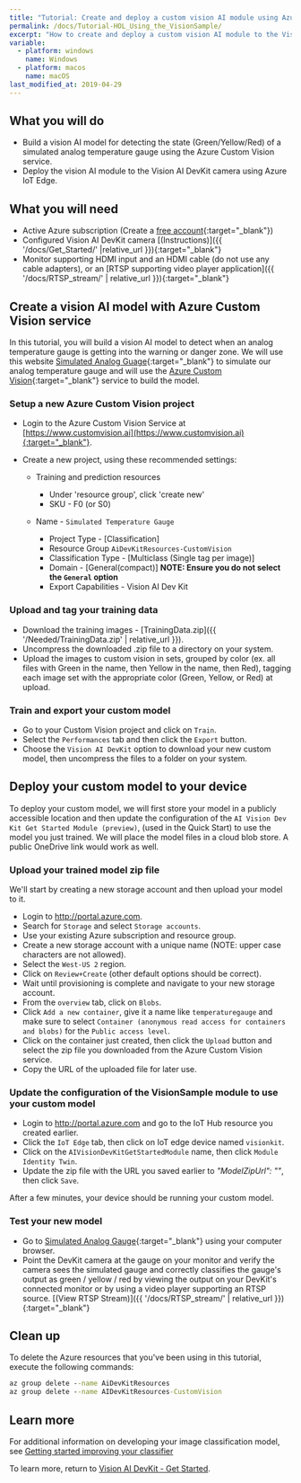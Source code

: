 ```yaml
---
title: "Tutorial: Create and deploy a custom vision AI module using Azure Custom Vision service and Azure IoT Edge"
permalink: /docs/Tutorial-HOL_Using_the_VisionSample/
excerpt: "How to create and deploy a custom vision AI module to the Vision AI DevKit."
variable:
  - platform: windows
    name: Windows
  - platform: macos
    name: macOS
last_modified_at: 2019-04-29
---
```


## What you will do

- Build a vision AI model for detecting the state (Green/Yellow/Red) of a simulated analog temperature gauge using the Azure Custom Vision service.
- Deploy the vision AI module to the Vision AI DevKit camera using Azure IoT Edge.

## What you will need

- Active Azure subscription (Create a [free account](https://azure.microsoft.com/free/?WT.mc_id=A261C142F.){:target="_blank"})
- Configured Vision AI DevKit camera [(Instructions)]({{ '/docs/Get_Started/' |relative_url }}){:target="_blank"}
- Monitor supporting HDMI input and an HDMI cable (do not use any cable adapters), or an [RTSP supporting video player application]({{ '/docs/RTSP_stream/' | relative_url }}){:target="_blank"}

## Create a vision AI model with Azure Custom Vision service

In this tutorial, you will build a vision AI model to detect when an analog temperature gauge is getting into the warning or danger zone. We will use this website [Simulated Analog Guage](https://htmlpreview.github.io/?https://github.com/ebertrams/simulated-gauge/blob/master/SimulatedAnalogGauge.html){:target="_blank"} to simulate our analog temperature gauge and will use the [Azure Custom Vision](https://www.customvision.ai/){:target="_blank"} service to build the model.

### Setup a new Azure Custom Vision project

- Login to the Azure Custom Vision Service at [https://www.customvision.ai](https://www.customvision.ai){:target="_blank"}.

- Create a new project, using these recommended settings:

  - Training and prediction resources
    - Under 'resource group', click 'create new'
    - SKU - F0 (or S0)

  - Name - `Simulated Temperature Gauge`
    - Project Type - [Classification]
    - Resource Group `AiDevKitResources-CustomVision`
    - Classification Type - [Multiclass (Single tag per image)]
    - Domain - [General(compact)]  **NOTE: Ensure you do not select the `General` option**
    - Export Capabilities - Vision AI Dev Kit

### Upload and tag your training data

- Download the training images - [TrainingData.zip]({{ '/Needed/TrainingData.zip' | relative_url }}).
- Uncompress the downloaded .zip file to a directory on your system.
- Upload the images to custom vision in sets, grouped by color (ex. all files with Green in the name, then Yellow in the name, then Red), tagging each image set with the appropriate color (Green, Yellow, or Red) at upload.

### Train and export your custom model

- Go to your Custom Vision project and click on `Train`.
- Select the `Performances` tab and then click the `Export` button.
- Choose the `Vision AI DevKit` option to download your new custom model, then uncompress the files to a folder on your system.

## Deploy your custom model to your device

To deploy your custom model, we will first store your model in a publicly accessible location and then update the configuration of the `AI Vision Dev Kit Get Started Module (preview)`, (used in the Quick Start) to use the model you just trained. We will place the model files in a cloud blob store. A public OneDrive link would work as well.

### Upload your trained model zip file

We'll start by creating a new storage account and then upload your model to it.

- Login to <a href="http://portal.azure.com" target="blank">http://portal.azure.com</a>.
- Search for `Storage` and select `Storage accounts`.
- Use your existing Azure subscription and resource group.
- Create a new storage account with a unique name (NOTE: upper case characters are not allowed).
- Select the `West-US 2` region.
- Click on `Review+Create` (other default options should be correct).
- Wait until provisioning is complete and navigate to your new storage account.
- From the `overview` tab, click on `Blobs`.
- Click `Add a new container`, give it a name like `temperaturegauge` and make sure to select `Container (anonymous read access for containers and blobs)` for the `Public access level`.
- Click on the container just created, then click  the `Upload` button and select the zip file you downloaded from the Azure Custom Vision service.
- Copy the URL of the uploaded file for later use.

### Update the configuration of the VisionSample module to use your custom model

- Login to <a href="http://portal.azure.com" target="blank">http://portal.azure.com</a> and go to the IoT Hub resource you created earlier.
- Click the `IoT Edge` tab, then click on IoT edge  device named `visionkit`.
- Click on the `AIVisionDevKitGetStartedModule`  name, then click `Module Identity Twin`.
- Update the zip file with the URL you saved earlier to *"ModelZipUrl": ""*, then click `Save`.

After a few minutes, your device should be running your custom model.

### Test your new model

- Go to [Simulated Analog Gauge](https://htmlpreview.github.io/?https://github.com/ebertrams/simulated-gauge/blob/master/SimulatedAnalogGauge.html){:target="_blank"} using your computer browser.
- Point the DevKit camera at the gauge on your monitor and verify the camera sees the simulated gauge and correctly classifies the gauge's output as green / yellow / red by viewing the output on your DevKit's connected monitor or by using a video player supporting an RTSP source. [(View RTSP Stream)]({{ '/docs/RTSP_stream/' | relative_url }}){:target="_blank"}

## Clean up

To delete the Azure resources that you've been using in this tutorial, execute the following commands:

```cmd
az group delete --name AiDevKitResources
az group delete --name AIDevKitResources-CustomVision
```

## Learn more

For additional information on developing your image classification model, see [Getting started improving your classifier](https://docs.microsoft.com/en-us/azure/cognitive-services/custom-vision-service/getting-started-improving-your-classifier)

To learn more, return to [Vision AI DevKit - Get Started](https://azure.github.io/Vision-AI-DevKit-Pages/docs/Get_Started/).
